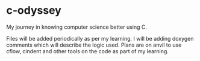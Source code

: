# c-odyssey
My journey in knowing computer science better using C.

Files will be added periodically as per my learning.
I will be adding doxygen comments which will describe the logic used.
Plans are on anvil to use cflow, cindent and other tools on the code as part of my learning.
